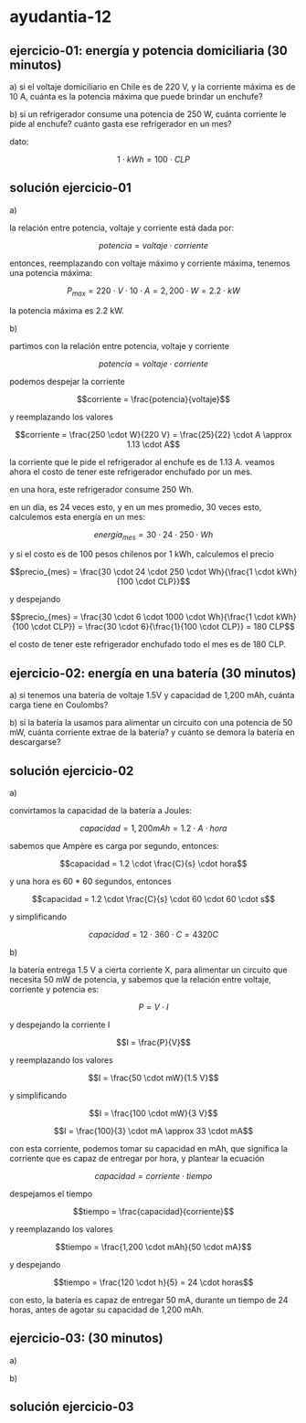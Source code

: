 # ayudantia-12

## ejercicio-01: energía y potencia domiciliaria (30 minutos)

a) si el voltaje domiciliario en Chile es de 220 V, y la corriente máxima es de 10 A, cuánta es la potencia máxima que puede brindar un enchufe?

b) si un refrigerador consume una potencia de 250 W, cuánta corriente le pide al enchufe? cuánto gasta ese refrigerador en un mes?

dato:

$$1 \cdot kWh = 100 \cdot CLP$$

## solución ejercicio-01

a)

la relación entre potencia, voltaje y corriente está dada por:

$$potencia = voltaje \cdot corriente$$

entonces, reemplazando con voltaje máximo y corriente máxima, tenemos una potencia máxima:

$$P_{max} = 220 \cdot V \cdot 10 \cdot A = 2,200 \cdot W = 2.2 \cdot kW$$

la potencia máxima es 2.2 kW.

b)

partimos con la relación entre potencia, voltaje y corriente

$$potencia = voltaje \cdot corriente$$

podemos despejar la corriente

$$corriente = \frac{potencia}{voltaje}$$

y reemplazando los valores

$$corriente = \frac{250 \cdot W}{220 V} = \frac{25}{22} \cdot A \approx 1.13 \cdot A$$

la corriente que le pide el refrigerador al enchufe es de 1.13 A. veamos ahora el costo de tener este refrigerador enchufado por un mes.

en una hora, este refrigerador consume 250 Wh.

en un día, es 24 veces esto, y en un mes promedio, 30 veces esto, calculemos esta energía en un mes:

$$energía_{mes} = 30 \cdot 24 \cdot 250 \cdot Wh$$

y si el costo es de 100 pesos chilenos por 1 kWh, calculemos el precio

$$precio_{mes} = \frac{30 \cdot 24 \cdot 250 \cdot Wh}{\frac{1 \cdot kWh}{100 \cdot CLP}}$$

y despejando

$$precio_{mes} = \frac{30 \cdot 6 \cdot 1000 \cdot Wh}{\frac{1 \cdot kWh}{100 \cdot CLP}} = \frac{30 \cdot 6}{\frac{1}{100 \cdot CLP}} = 180 CLP$$

el costo de tener este refrigerador enchufado todo el mes es de 180 CLP.

## ejercicio-02: energía en una batería (30 minutos)

a) si tenemos una batería de voltaje 1.5V y capacidad de 1,200 mAh, cuánta carga tiene en Coulombs?

b) si la batería la usamos para alimentar un circuito con una potencia de 50 mW, cuánta corriente extrae de la batería? y cuánto se demora la batería en descargarse?

## solución ejercicio-02

a)

convirtamos la capacidad de la batería a Joules:

$$capacidad = 1,200 mAh = 1.2 \cdot A \cdot hora$$

sabemos que Ampère es carga por segundo, entonces:

$$capacidad = 1.2 \cdot \frac{C}{s} \cdot hora$$

y una hora es 60 \* 60 segundos, entonces

$$capacidad = 1.2 \cdot \frac{C}{s} \cdot 60 \cdot 60 \cdot s$$

y simplificando

$$capacidad = 12 \cdot 360 \cdot C = 4320 C$$

b)

la batería entrega 1.5 V a cierta corriente X, para alimentar un circuito que necesita 50 mW de potencia, y sabemos que la relación entre voltaje, corriente y potencia es:

$$P = V \cdot I$$

y despejando la corriente I

$$I = \frac{P}{V}$$

y reemplazando los valores

$$I = \frac{50 \cdot mW}{1.5 V}$$

y simplificando

$$I = \frac{100 \cdot mW}{3 V}$$

$$I = \frac{100}{3} \cdot mA \approx 33 \cdot mA$$

con esta corriente, podemos tomar su capacidad en mAh, que significa la corriente que es capaz de entregar por hora, y plantear la ecuación

$$capacidad = corriente \cdot tiempo$$

despejamos el tiempo

$$tiempo = \frac{capacidad}{corriente}$$

y reemplazando los valores

$$tiempo = \frac{1,200 \cdot mAh}{50 \cdot mA}$$

y despejando

$$tiempo = \frac{120 \cdot h}{5} = 24 \cdot horas$$

con esto, la batería es capaz de entregar 50 mA, durante un tiempo de 24 horas, antes de agotar su capacidad de 1,200 mAh.

## ejercicio-03: (30 minutos)

a)

b)

## solución ejercicio-03
